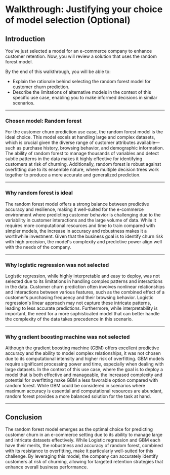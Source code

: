 # Walkthrough: Justifying your choice of model selection (Optional)

## Introduction

You’ve just selected a model for an e-commerce company to enhance customer retention. Now, you will review a solution that uses the random forest model.

By the end of this walkthrough, you will be able to:

- Explain the rationale behind selecting the random forest model for customer churn prediction.
- Describe the limitations of alternative models in the context of this specific use case, enabling you to make informed decisions in similar scenarios.

---

### Chosen model: Random forest

For the customer churn prediction use case, the random forest model is the ideal choice. This model excels at handling large and complex datasets, which is crucial given the diverse range of customer attributes available—such as purchase history, browsing behavior, and demographic information. The ability of random forest to manage thousands of variables and detect subtle patterns in the data makes it highly effective for identifying customers at risk of churning. Additionally, random forest is robust against overfitting due to its ensemble nature, where multiple decision trees work together to produce a more accurate and generalized prediction.

---

### Why random forest is ideal

The random forest model offers a strong balance between predictive accuracy and resilience, making it well-suited for the e-commerce environment where predicting customer behavior is challenging due to the variability in customer interactions and the large volume of data. While it requires more computational resources and time to train compared with simpler models, the increase in accuracy and robustness makes it a worthwhile investment. Given that the business goal is to identify churn risk with high precision, the model's complexity and predictive power align well with the needs of the company.

---

### Why logistic regression was not selected

Logistic regression, while highly interpretable and easy to deploy, was not selected due to its limitations in handling complex patterns and interactions in the data. Customer churn prediction often involves nonlinear relationships and interactions between various features, such as the combined effect of a customer’s purchasing frequency and their browsing behavior. Logistic regression's linear approach may not capture these intricate patterns, leading to less accurate predictions. Furthermore, while interpretability is important, the need for a more sophisticated model that can better handle the complexity of the data takes precedence in this scenario.

---

### Why gradient boosting machine was not selected

Although the gradient boosting machine (GBM) offers excellent predictive accuracy and the ability to model complex relationships, it was not chosen due to its computational intensity and higher risk of overfitting. GBM models require significant processing power and time, especially when dealing with large datasets. In the context of this use case, where the goal is to deploy a model that is both effective and manageable, the increased complexity and potential for overfitting make GBM a less favorable option compared with random forest. While GBM could be considered in scenarios where maximum accuracy is essential and computational resources are abundant, random forest provides a more balanced solution for the task at hand.

---

## Conclusion

The random forest model emerges as the optimal choice for predicting customer churn in an e-commerce setting due to its ability to manage large and intricate datasets effectively. While Logistic regression and GBM each have their merits, the robustness and accuracy of random forest, combined with its resistance to overfitting, make it particularly well-suited for this challenge. By leveraging this model, the company can accurately identify customers at risk of churning, allowing for targeted retention strategies that enhance overall business performance.